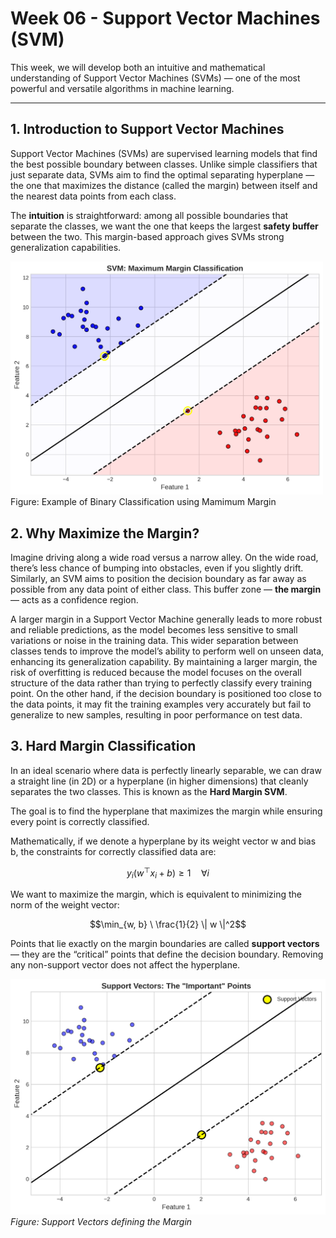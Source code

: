 # Week 06 - Support Vector Machines (SVM)

This week, we will develop both an intuitive and mathematical understanding of Support Vector Machines (SVMs) — one of the most powerful and versatile algorithms in machine learning. 

---

## 1. Introduction to Support Vector Machines

Support Vector Machines (SVMs) are supervised learning models that find the best possible boundary between classes. Unlike simple classifiers that just separate data, SVMs aim to find the optimal separating hyperplane — the one that maximizes the distance (called the margin) between itself and the nearest data points from each class.

The **intuition** is straightforward: among all possible boundaries that separate the classes, we want the one that keeps the largest **safety buffer** between the two. This margin-based approach gives SVMs strong generalization capabilities.

<img src="./images/svm_basic.png" alt="Maximum_Margin_Classifier" width="500"/>
Figure: Example of Binary Classification using Mamimum Margin

## 2. Why Maximize the Margin?

Imagine driving along a wide road versus a narrow alley. On the wide road, there’s less chance of bumping into obstacles, even if you slightly drift. Similarly, an SVM aims to position the decision boundary as far away as possible from any data point of either class. This buffer zone — **the margin** — acts as a confidence region.

A larger margin in a Support Vector Machine generally leads to more robust and reliable predictions, as the model becomes less sensitive to small variations or noise in the training data. This wider separation between classes tends to improve the model’s ability to perform well on unseen data, enhancing its generalization capability. By maintaining a larger margin, the risk of overfitting is reduced because the model focuses on the overall structure of the data rather than trying to perfectly classify every training point. On the other hand, if the decision boundary is positioned too close to the data points, it may fit the training examples very accurately but fail to generalize to new samples, resulting in poor performance on test data.

## 3. Hard Margin Classification

In an ideal scenario where data is perfectly linearly separable, we can draw a straight line (in 2D) or a hyperplane (in higher dimensions) that cleanly separates the two classes. This is known as the **Hard Margin SVM**.

The goal is to find the hyperplane that maximizes the margin while ensuring every point is correctly classified. 

Mathematically, if we denote a hyperplane by its weight vector w and bias b, the constraints for correctly classified data are:

```math
y_i (w^\top x_i + b) \ge 1 \quad \forall i
```
We want to maximize the margin, which is equivalent to minimizing the norm of the weight vector:

```math
\min_{w, b} \ \frac{1}{2} \| w \|^2
```

Points that lie exactly on the margin boundaries are called **support vectors** — they are the “critical” points that define the decision boundary. Removing any non-support vector does not affect the hyperplane.

![Basic linear separation example](./images/support_vectors.png)
*Figure: Support Vectors defining the Margin*